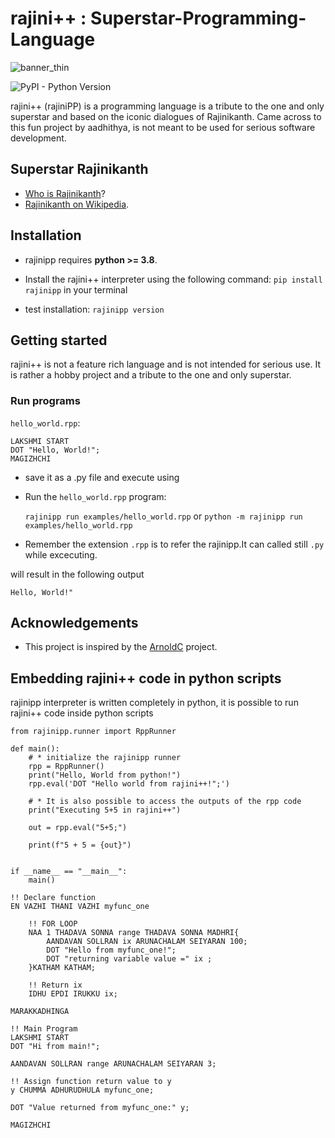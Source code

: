 # rajini++ : Superstar-Programming-Language


![banner_thin](https://user-images.githubusercontent.com/6749212/168450764-5ae486d8-8299-4425-b51d-cf3b9538efb2.png)


![PyPI - Python Version](https://img.shields.io/pypi/pyversions/rajinipp?logo=PyPI&logoColor=%23eaeaea&style=flat-square)

rajini++ (rajiniPP) is a programming language is a tribute to the one and only superstar and based on the iconic dialogues of Rajinikanth. Came across to this fun project by aadhithya, is not meant to be used for serious software development.

## Superstar Rajinikanth
- [Who is Rajinikanth](https://www.youtube.com/watch?v=YDUQZwMHMoo)?
- [Rajinikanth on Wikipedia](https://en.wikipedia.org/wiki/Rajinikanth).

## Installation
- rajinipp requires **python >= 3.8**. 

- Install the rajini++ interpreter using the following command:
  `pip install rajinipp` in your terminal

- test installation: `rajinipp version`

## Getting started

rajini++ is not a feature rich language and is not intended for serious use. It is rather a hobby project and a tribute to the one and only superstar.

### Run programs
`hello_world.rpp`:  
```
LAKSHMI START
DOT "Hello, World!";
MAGIZHCHI
```
- save it as a .py file and execute using
- Run the `hello_world.rpp` program:

  `rajinipp run examples/hello_world.rpp` or
  `python -m rajinipp run examples/hello_world.rpp`
  
- Remember the extension `.rpp` is to refer the rajinipp.It can called still `.py` while excecuting.

will result in the following output

`Hello, World!" `

## Acknowledgements

- This project is inspired by the [ArnoldC](https://github.com/lhartikk/ArnoldC) project.


## Embedding rajini++ code in python scripts

rajinipp interpreter is written completely in python, it is possible to run rajini++ code inside python scripts
```
from rajinipp.runner import RppRunner

def main():
    # * initialize the rajinipp runner
    rpp = RppRunner()
    print("Hello, World from python!")
    rpp.eval('DOT "Hello world from rajini++!";')

    # * It is also possible to access the outputs of the rpp code
    print("Executing 5+5 in rajini++")

    out = rpp.eval("5+5;")

    print(f"5 + 5 = {out}")


if __name__ == "__main__":
    main()   
```

```
!! Declare function
EN VAZHI THANI VAZHI myfunc_one

    !! FOR LOOP
    NAA 1 THADAVA SONNA range THADAVA SONNA MADHRI{
        AANDAVAN SOLLRAN ix ARUNACHALAM SEIYARAN 100;
        DOT "Hello from myfunc_one!";
        DOT "returning variable value =" ix ;
    }KATHAM KATHAM;

    !! Return ix
    IDHU EPDI IRUKKU ix;

MARAKKADHINGA

!! Main Program
LAKSHMI START
DOT "Hi from main!";

AANDAVAN SOLLRAN range ARUNACHALAM SEIYARAN 3;

!! Assign function return value to y
y CHUMMA ADHURUDHULA myfunc_one;

DOT "Value returned from myfunc_one:" y;

MAGIZHCHI
```
